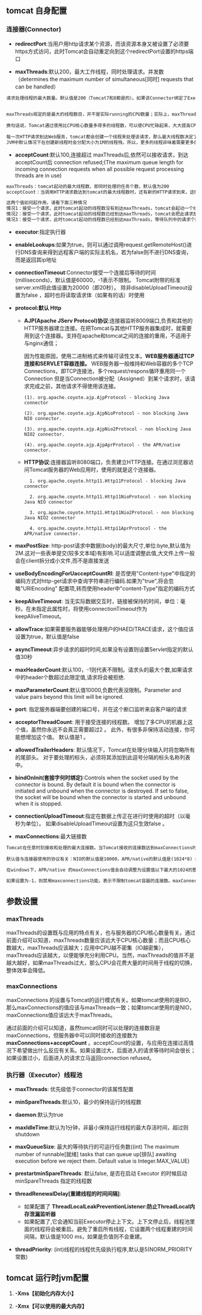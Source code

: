 ## tomcat 自身配置

### 连接器(Connector)

- **redirectPort**:当用户用http请求某个资源，而该资源本身又被设置了必须要https方式访问，此时Tomcat会自动重定向到这个redirectPort设置的https端口

- **maxThreads**:默认200，最大工作线程，同时处理请求。并发数（determines the maximum number of simultaneous[同时] requests that can be handled）

```xml
请求处理线程的最大数量。默认值是200（Tomcat7和8都是的）。如果该Connector绑定了Executor，这个值会被忽略，因为该Connector将使用绑定的Executor，而不是内置的线程池来执行任务。

        
maxThreads规定的是最大的线程数目，并不是实际running的CPU数量；实际上，maxThreads的大小比CPU核心数量要大得多。这是因为，处理请求的线程真正用于计算的时间可能很少，大多数时间可能在阻塞，如等待数据库返回数据、等待硬盘读写数据等。因此，在某一时刻，只有少数的线程真正的在使用物理CPU，大多数线程都在等待；因此线程数远大于物理核心数才是合理的。
  
换句话说，Tomcat通过使用比CPU核心数量多得多的线程数，可以使CPU忙碌起来，大大提高CPU的利用率。
  
每一次HTTP请求到达Web服务，tomcat都会创建一个线程来处理该请求，那么最大线程数决定了Web服务容器可以同时处理多少个请求。maxThreads默认200，肯定建议增加。但是，增加线程是有成本的，更多的线程，不仅仅会带来更多的线程上下文切换成本，而且意味着带来更多的内存消耗。
JVM中默认情况下在创建新线程时会分配大小为1M的线程栈，所以，更多的线程异味着需要更多的内存。线程数的经验值为：1核2g内存为200，线程数经验值200；4核8g内存，线程数经验值800。
```

- **acceptCount**:默认100,连接超过 maxThreads后,依然可以接收请求，到达acceptCount后 connection refused;(The maximum queue length for incoming
connection requests when all possible request processing threads are in use)

```xml
maxThreads：tomcat起动的最大线程数，即同时处理的任务个数，默认值为200
acceptCount：当调用HTTP请求数达到tomcat的最大线程数时，还有新的HTTP请求到来，这时tomcat会将该请求放在等待队列中，这个acceptCount就是指能够接受的最大等待数，默认100。如果等待队列也被放满了，这个时候再来新的请求就会被tomcat拒绝（connection refused）

这两个值如何起作用，请看下面三种情况
情况1：接受一个请求，此时tomcat起动的线程数没有到达maxThreads，tomcat会起动一个线程来处理此请求。
情况2：接受一个请求，此时tomcat起动的线程数已经到达maxThreads，tomcat会把此请求放入等待队列，等待空闲线程。
情况3：接受一个请求，此时tomcat起动的线程数已经到达maxThreads，等待队列中的请求个数也达到了acceptCount，此时tomcat会直接拒绝此次请求，返回connection refused

```

- **executor**:指定执行器

- **enableLookups**:如果为true，则可以通过调用request.getRemoteHost()进行DNS查询来得到远程客户端的实际主机名，若为false则不进行DNS查询，而是返回其ip地址

- **connectionTimeout**:Connector接受一个连接后等待的时间(milliseconds)，默认值是60000，-1表示不限制。 Tomcat附带的标准server.xml将此值设置为20000（即20秒）。
除非disableUploadTimeout设置为false ，超时也将读取请求体（如果有的话）时使用

- **protocol:默认 Http**

  - **AJP(Apache JServ Protocol)协议**:连接器监听8009端口,负责和其他的HTTP服务器建立连接。在把Tomcat与其他HTTP服务器集成时，就需要用到这个连接器。支持在apache和tomcat之间的连接的重用，不适用于与nginx通信；

    因为性能原因，使用二进制格式来传输可读性文本。**WEB服务器通过TCP连接和SERVLET容器连接。**
    WEB服务器一般维持和Web容器的多个TCP Connections，即TCP连接池，多个request/respons循环重用同一个Connection 但是当Connection被分配（Assigned）到某个请求时，该请求完成之前，其他请求不得使用该连接。

      `````text                                                                              
      (1). org.apache.coyote.ajp.AjpProtocol - blocking Java connector
  
      (2). org.apache.coyote.ajp.AjpNioProtocol - non blocking Java NIO connector.
  
      (3). org.apache.coyote.ajp.AjpNio2Protocol - non blocking Java NIO2 connector.
  
      (4). org.apache.coyote.ajp.AjpAprProtocol - the APR/native connector.
     `````
  - **HTTP协议**:连接器监听8080端口，负责建立HTTP连接。在通过浏览器访问Tomcat服务器的Web应用时，使用的就是这个连接器。

    ```
      1. org.apache.coyote.http11.Http11Protocol - blocking Java connector
   
      2. org.apache.coyote.http11.Http11NioProtocol - non blocking Java NIO connector
   
      3. org.apache.coyote.http11.Http11Nio2Protocol - non blocking Java NIO2 connector
   
      4. org.apache.coyote.http11.Http11AprProtocol - the APR/native connector.

    ```

- **maxPostSize**: http-post请求中数据(body)的最大尺寸,单位:byte,默认值为2M.这对一些表单提交(较多文本域)有影响.可以适度调整此值,大文件上传一般会在client拆分成小文件,而不是直接发送

- **useBodyEncodingForUacceptCountRI**: 是否使用"Content-type"中指定的编码方式对http-get请求中查询字符串进行编码.如果为"true",将会忽略"URIEncoding"
   配置项,转而使用header中"content-Type"指定的编码方式

- **keepAliveTimeout**:  当无实际数据交互时，链接被保持的时间，单位：毫秒。在未指定此属性时，将使用connectionTimeout作为keepAliveTimeout。

- **allowTrace**:如果需要服务器能够处理用户的HAED/TRACE请求，这个值应该设置为true，默认值是false

- **asyncTimeout**:异步请求的超时时间,如果没有设置则设置Servlet指定的默认值30秒

- **maxHeaderCount**:默认100，-1则代表不限制。请求头的最大个数,如果请求中的header个数超过此限定值,请求将会被拒绝.

- **maxParameterCount**:默认值10000,负数代表没限制。Parameter and value pairs beyond this limit will be ignored.

- **port**: 指定服务器端要创建的端口号，并在这个断口监听来自客户端的请求

- **acceptorThreadCount**: 用于接受连接的线程数。 增加了多CPU的机器上这个值，虽然你永远不会真正需要超过2 。 此外，有很多非保持活动连接，你可能想增加这个值。 默认值是1 。

- **allowedTrailerHeaders**: 默认情况下，Tomcat在处理分块输入时将忽略所有的尾部头。 对于要处理的标头，必须将其添加到此逗号分隔的标头名称列表中。

- **bindOnInit(套接字何时绑定)**:Controls when the socket used by the connector is bound. By default it is bound when the
    connector is initiated and unbound when the connector is destroyed. If set to false, the socket will be bound when
    the connector is started and unbound when it is stopped.

- **connectionUploadTimeout**:指定在数据上传正在进行时使用的超时（以毫秒为单位）。 如果disableUploadTimeout设置为这只生效false 。

- **maxConnections**:最大链接数

```xml
Tomcat在任意时刻接收和处理的最大连接数。当Tomcat接收的连接数达到maxConnections时,Acceptor线程不会读取accept队列中的连接;这时accept队列中的线程会一直阻塞着，直到Tomcat接收的连接数小于maxConnections。如果设置为-1，则连接数不受限制。
    
默认值与连接器使用的协议有关：NIO的默认值是10000，APR/native的默认值是(1024*8) 8192，而BIO的默认值为maxThreads(200)（如果配置了Executor，则默认值是Executor的maxThreads）。

在windows下，APR/native 的maxConnections值会自动调整为设置值以下最大的1024的整数倍;如设置为2000,则最大值实际是1024。
    
如果设置为-1，则禁用maxconnections功能，表示不限制tomcat容器的连接数。maxConnections和accept-count的关系为：当连接数达到最大值maxConnections后，系统会继续接收连接，但不会超过acceptCount的值。
```   

## 参数设置

### maxThreads
maxThreads的设置既与应用的特点有关，也与服务器的CPU核心数量有关。通过前面介绍可以知道，maxThreads数量应该远大于CPU核心数量；而且CPU核心数越大，maxThreads应该越大；应用中CPU越不密集（IO越密集），maxThreads应该越大，以便能够充分利用CPU。当然，maxThreads的值并不是越大越好，如果maxThreads过大，那么CPU会花费大量的时间用于线程的切换，整体效率会降低。

### maxConnections
maxConnections 的设置与Tomcat的运行模式有关。如果tomcat使用的是BIO，那么maxConnections的值应该与maxThreads一致；如果tomcat使用的是NIO，maxConnections值应该远大于maxThreads。

通过前面的介绍可以知道，虽然tomcat同时可以处理的连接数目是maxConnections，但服务器中可以同时接收的连接数为 __maxConnections+acceptCount__
。acceptCount的设置，与应用在连接过高情况下希望做出什么反应有关系。如果设置过大，后面进入的请求等待时间会很长；如果设置过小，后面进入的请求立马返回connection refused。

### 执行器（Executor）线程池

- **maxThreads**: 优先级低于connector的该属性配置

- **minSpareThreads**:默认10，最少的保持运行的线程数

- **daemon**:默认为true

- **maxIdleTime**:默认为1分钟，非最小保持运行线程的最大存活时间，超过则shutdown

- **maxQueueSize**: 最大的等待执行的可运行任务数((int) The maximum number of runnable[就绪] tasks that can queue up[排队] awaiting execution
before we reject them. Default value is Integer.MAX_VALUE)

- **prestartminSpareThreads**: 默认false, 是否在启动 Executor 的时候启动 minSpareThreads 指定的线程数

- **threadRenewalDelay[重建线程的时间间隔]**:
  
  - 如果配置了 __ThreadLocalLeakPreventionListener:防止ThreadLocal内存泄漏监听器__
  - 如果配置了,它会通知当前Executor停止上下文。上下文停止后，线程池里面的线程将会被重启。避免了重启所有线程，它设置两个线程重建的时间间隔，默认值是1000 ms，如果是负值则不会重建。

- **threadPriority**: (int)线程的线程优先级执行程序,默认是5(NORM_PRIORITY常数)

## tomcat 运行时jvm配置

1. **-Xms【初始化内存大小】**

2. **-Xmx【可以使用的最大内存】**